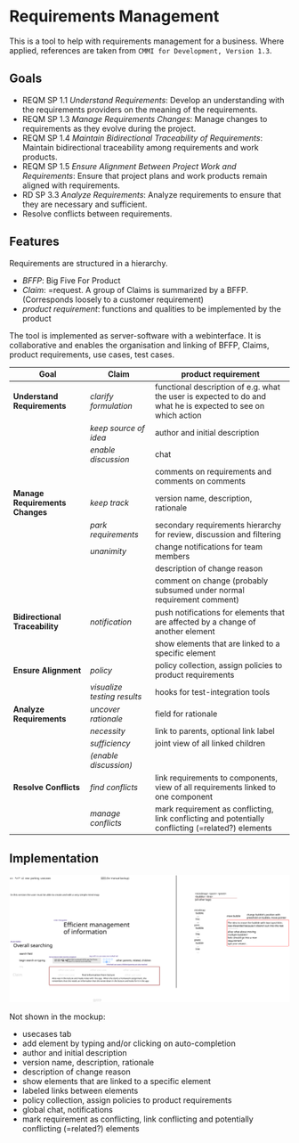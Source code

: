 
# Requirements Management

This is a tool to help with requirements management for a business.  Where applied, references are taken from `CMMI for Development, Version 1.3`.

## Goals

- REQM SP 1.1 *Understand Requirements*: Develop an understanding with the requirements providers on the meaning of the requirements.
- REQM SP 1.3 *Manage Requirements Changes*: Manage changes to requirements as they evolve during the project.
- REQM SP 1.4 *Maintain Bidirectional Traceability of Requirements*: Maintain bidirectional traceability among requirements and work products.
- REQM SP 1.5 *Ensure Alignment Between Project Work and Requirements*: Ensure that project plans and work products remain aligned with requirements.
- RD SP 3.3 *Analyze Requirements*: Analyze requirements to ensure that they are necessary and sufficient.
- Resolve conflicts between requirements.

## Features

Requirements are structured in a hierarchy.

- *BFFP*: Big Five For Product
- *Claim*: =request. A group of Claims is summarized by a BFFP. (Corresponds loosely to a customer requirement)
- *product requirement*: functions and qualities to be implemented by the product

The tool is implemented as server-software with a webinterface. It is collaborative and enables the organisation and linking of BFFP, Claims, product requirements, use cases, test cases.

|Goal|Claim|product requirement|
|-|-|-|
|**Understand Requirements**|*clarify formulation*|functional description of e.g. what the user is expected to do and what he is expected to see on which action
||*keep source of idea*|author and initial description
||*enable discussion*|chat
|||comments on requirements and comments on comments
|**Manage Requirements Changes**|*keep track*|version name, description, rationale
||*park requirements*|secondary requirements hierarchy for review, discussion and filtering
||*unanimity*|change notifications for team members
|||description of change reason
|||comment on change (probably subsumed under normal requirement comment)
|**Bidirectional Traceability**|*notification*|push notifications for elements that are affected by a change of another element
|||show elements that are linked to a specific element
|**Ensure Alignment**|*policy*|policy collection, assign policies to product requirements
||*visualize testing results*|hooks for test-integration tools
|**Analyze Requirements**|*uncover rationale*|field for rationale
||*necessity*|link to parents, optional link label
||*sufficiency*|joint view of all linked children
||*(enable discussion)*
|**Resolve Conflicts**|*find conflicts*|link requirements to components, view of all requirements linked to one component
||*manage conflicts*|mark requirement as conflicting, link conflicting and potentially conflicting (=related?) elements

## Implementation

![mockup](./mockup.svg)

Not shown in the mockup:

- usecases tab
- add element by typing and/or clicking on auto-completion
- author and initial description
- version name, description, rationale
- description of change reason
- show elements that are linked to a specific element
- labeled links between elements
- policy collection, assign policies to product requirements
- global chat, notifications
- mark requirement as conflicting, link conflicting and potentially conflicting (=related?) elements
